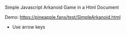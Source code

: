 Simple Javascript Arkanoid Game in a Html Document

Demo: https://pineapple.fans/test/SimpleArkanoid.html
* Use arrow keys
